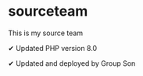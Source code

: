 # sourceteam

This is my source team

✔ Updated PHP version 8.0

✔ Updated and deployed by Group Son
